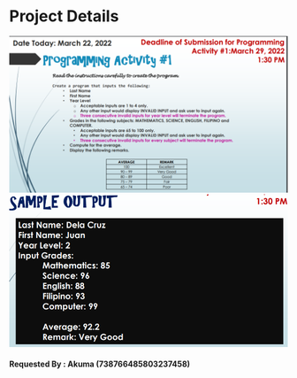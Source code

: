 # Project Details
![first_image](1.png)
![second_image](2.png)

#### Requested By : Akuma (738766485803237458)